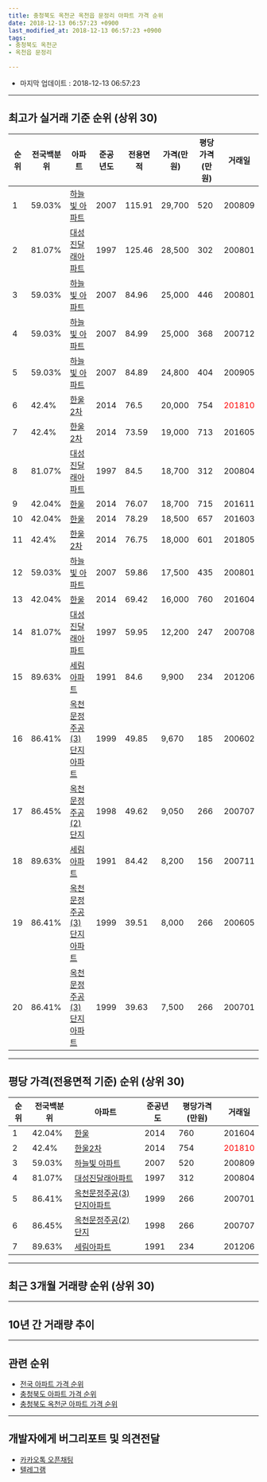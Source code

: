 ```yaml
---
title: 충청북도 옥천군 옥천읍 문정리 아파트 가격 순위
date: 2018-12-13 06:57:23 +0900
last_modified_at: 2018-12-13 06:57:23 +0900
tags:
- 충청북도 옥천군
- 옥천읍 문정리

---
```


* 마지막 업데이트 : 2018-12-13 06:57:23

---

## 최고가 실거래 기준 순위 (상위 30)


|순위|전국백분위|아파트|준공년도|전용면적|가격(만원)|평당가격(만원)|거래일|
|---|---|---|---|---|---|---|---|
|1|59.03%|[하늘빛 아파트](https://search.naver.com/search.naver?query=%EC%B6%A9%EC%B2%AD%EB%B6%81%EB%8F%84+%EC%98%A5%EC%B2%9C%EA%B5%B0+%EC%98%A5%EC%B2%9C%EC%9D%8D+%EB%AC%B8%EC%A0%95%EB%A6%AC+%ED%95%98%EB%8A%98%EB%B9%9B+%EC%95%84%ED%8C%8C%ED%8A%B8)|2007|115.91|29,700|520|200809|
|2|81.07%|[대성진달래아파트](https://search.naver.com/search.naver?query=%EC%B6%A9%EC%B2%AD%EB%B6%81%EB%8F%84+%EC%98%A5%EC%B2%9C%EA%B5%B0+%EC%98%A5%EC%B2%9C%EC%9D%8D+%EB%AC%B8%EC%A0%95%EB%A6%AC+%EB%8C%80%EC%84%B1%EC%A7%84%EB%8B%AC%EB%9E%98%EC%95%84%ED%8C%8C%ED%8A%B8)|1997|125.46|28,500|302|200801|
|3|59.03%|[하늘빛 아파트](https://search.naver.com/search.naver?query=%EC%B6%A9%EC%B2%AD%EB%B6%81%EB%8F%84+%EC%98%A5%EC%B2%9C%EA%B5%B0+%EC%98%A5%EC%B2%9C%EC%9D%8D+%EB%AC%B8%EC%A0%95%EB%A6%AC+%ED%95%98%EB%8A%98%EB%B9%9B+%EC%95%84%ED%8C%8C%ED%8A%B8)|2007|84.96|25,000|446|200801|
|4|59.03%|[하늘빛 아파트](https://search.naver.com/search.naver?query=%EC%B6%A9%EC%B2%AD%EB%B6%81%EB%8F%84+%EC%98%A5%EC%B2%9C%EA%B5%B0+%EC%98%A5%EC%B2%9C%EC%9D%8D+%EB%AC%B8%EC%A0%95%EB%A6%AC+%ED%95%98%EB%8A%98%EB%B9%9B+%EC%95%84%ED%8C%8C%ED%8A%B8)|2007|84.99|25,000|368|200712|
|5|59.03%|[하늘빛 아파트](https://search.naver.com/search.naver?query=%EC%B6%A9%EC%B2%AD%EB%B6%81%EB%8F%84+%EC%98%A5%EC%B2%9C%EA%B5%B0+%EC%98%A5%EC%B2%9C%EC%9D%8D+%EB%AC%B8%EC%A0%95%EB%A6%AC+%ED%95%98%EB%8A%98%EB%B9%9B+%EC%95%84%ED%8C%8C%ED%8A%B8)|2007|84.89|24,800|404|200905|
|6|42.4%|[한울2차](https://search.naver.com/search.naver?query=%EC%B6%A9%EC%B2%AD%EB%B6%81%EB%8F%84+%EC%98%A5%EC%B2%9C%EA%B5%B0+%EC%98%A5%EC%B2%9C%EC%9D%8D+%EB%AC%B8%EC%A0%95%EB%A6%AC+%ED%95%9C%EC%9A%B82%EC%B0%A8)|2014|76.5|20,000|754|<span style="color:red">201810</span>|
|7|42.4%|[한울2차](https://search.naver.com/search.naver?query=%EC%B6%A9%EC%B2%AD%EB%B6%81%EB%8F%84+%EC%98%A5%EC%B2%9C%EA%B5%B0+%EC%98%A5%EC%B2%9C%EC%9D%8D+%EB%AC%B8%EC%A0%95%EB%A6%AC+%ED%95%9C%EC%9A%B82%EC%B0%A8)|2014|73.59|19,000|713|201605|
|8|81.07%|[대성진달래아파트](https://search.naver.com/search.naver?query=%EC%B6%A9%EC%B2%AD%EB%B6%81%EB%8F%84+%EC%98%A5%EC%B2%9C%EA%B5%B0+%EC%98%A5%EC%B2%9C%EC%9D%8D+%EB%AC%B8%EC%A0%95%EB%A6%AC+%EB%8C%80%EC%84%B1%EC%A7%84%EB%8B%AC%EB%9E%98%EC%95%84%ED%8C%8C%ED%8A%B8)|1997|84.5|18,700|312|200804|
|9|42.04%|[한울](https://search.naver.com/search.naver?query=%EC%B6%A9%EC%B2%AD%EB%B6%81%EB%8F%84+%EC%98%A5%EC%B2%9C%EA%B5%B0+%EC%98%A5%EC%B2%9C%EC%9D%8D+%EB%AC%B8%EC%A0%95%EB%A6%AC+%ED%95%9C%EC%9A%B8)|2014|76.07|18,700|715|201611|
|10|42.04%|[한울](https://search.naver.com/search.naver?query=%EC%B6%A9%EC%B2%AD%EB%B6%81%EB%8F%84+%EC%98%A5%EC%B2%9C%EA%B5%B0+%EC%98%A5%EC%B2%9C%EC%9D%8D+%EB%AC%B8%EC%A0%95%EB%A6%AC+%ED%95%9C%EC%9A%B8)|2014|78.29|18,500|657|201603|
|11|42.4%|[한울2차](https://search.naver.com/search.naver?query=%EC%B6%A9%EC%B2%AD%EB%B6%81%EB%8F%84+%EC%98%A5%EC%B2%9C%EA%B5%B0+%EC%98%A5%EC%B2%9C%EC%9D%8D+%EB%AC%B8%EC%A0%95%EB%A6%AC+%ED%95%9C%EC%9A%B82%EC%B0%A8)|2014|76.75|18,000|601|201805|
|12|59.03%|[하늘빛 아파트](https://search.naver.com/search.naver?query=%EC%B6%A9%EC%B2%AD%EB%B6%81%EB%8F%84+%EC%98%A5%EC%B2%9C%EA%B5%B0+%EC%98%A5%EC%B2%9C%EC%9D%8D+%EB%AC%B8%EC%A0%95%EB%A6%AC+%ED%95%98%EB%8A%98%EB%B9%9B+%EC%95%84%ED%8C%8C%ED%8A%B8)|2007|59.86|17,500|435|200801|
|13|42.04%|[한울](https://search.naver.com/search.naver?query=%EC%B6%A9%EC%B2%AD%EB%B6%81%EB%8F%84+%EC%98%A5%EC%B2%9C%EA%B5%B0+%EC%98%A5%EC%B2%9C%EC%9D%8D+%EB%AC%B8%EC%A0%95%EB%A6%AC+%ED%95%9C%EC%9A%B8)|2014|69.42|16,000|760|201604|
|14|81.07%|[대성진달래아파트](https://search.naver.com/search.naver?query=%EC%B6%A9%EC%B2%AD%EB%B6%81%EB%8F%84+%EC%98%A5%EC%B2%9C%EA%B5%B0+%EC%98%A5%EC%B2%9C%EC%9D%8D+%EB%AC%B8%EC%A0%95%EB%A6%AC+%EB%8C%80%EC%84%B1%EC%A7%84%EB%8B%AC%EB%9E%98%EC%95%84%ED%8C%8C%ED%8A%B8)|1997|59.95|12,200|247|200708|
|15|89.63%|[세림아파트](https://search.naver.com/search.naver?query=%EC%B6%A9%EC%B2%AD%EB%B6%81%EB%8F%84+%EC%98%A5%EC%B2%9C%EA%B5%B0+%EC%98%A5%EC%B2%9C%EC%9D%8D+%EB%AC%B8%EC%A0%95%EB%A6%AC+%EC%84%B8%EB%A6%BC%EC%95%84%ED%8C%8C%ED%8A%B8)|1991|84.6|9,900|234|201206|
|16|86.41%|[옥천문정주공(3)단지아파트](https://search.naver.com/search.naver?query=%EC%B6%A9%EC%B2%AD%EB%B6%81%EB%8F%84+%EC%98%A5%EC%B2%9C%EA%B5%B0+%EC%98%A5%EC%B2%9C%EC%9D%8D+%EB%AC%B8%EC%A0%95%EB%A6%AC+%EC%98%A5%EC%B2%9C%EB%AC%B8%EC%A0%95%EC%A3%BC%EA%B3%B5%283%29%EB%8B%A8%EC%A7%80%EC%95%84%ED%8C%8C%ED%8A%B8)|1999|49.85|9,670|185|200602|
|17|86.45%|[옥천문정주공(2)단지](https://search.naver.com/search.naver?query=%EC%B6%A9%EC%B2%AD%EB%B6%81%EB%8F%84+%EC%98%A5%EC%B2%9C%EA%B5%B0+%EC%98%A5%EC%B2%9C%EC%9D%8D+%EB%AC%B8%EC%A0%95%EB%A6%AC+%EC%98%A5%EC%B2%9C%EB%AC%B8%EC%A0%95%EC%A3%BC%EA%B3%B5%282%29%EB%8B%A8%EC%A7%80)|1998|49.62|9,050|266|200707|
|18|89.63%|[세림아파트](https://search.naver.com/search.naver?query=%EC%B6%A9%EC%B2%AD%EB%B6%81%EB%8F%84+%EC%98%A5%EC%B2%9C%EA%B5%B0+%EC%98%A5%EC%B2%9C%EC%9D%8D+%EB%AC%B8%EC%A0%95%EB%A6%AC+%EC%84%B8%EB%A6%BC%EC%95%84%ED%8C%8C%ED%8A%B8)|1991|84.42|8,200|156|200711|
|19|86.41%|[옥천문정주공(3)단지아파트](https://search.naver.com/search.naver?query=%EC%B6%A9%EC%B2%AD%EB%B6%81%EB%8F%84+%EC%98%A5%EC%B2%9C%EA%B5%B0+%EC%98%A5%EC%B2%9C%EC%9D%8D+%EB%AC%B8%EC%A0%95%EB%A6%AC+%EC%98%A5%EC%B2%9C%EB%AC%B8%EC%A0%95%EC%A3%BC%EA%B3%B5%283%29%EB%8B%A8%EC%A7%80%EC%95%84%ED%8C%8C%ED%8A%B8)|1999|39.51|8,000|266|200605|
|20|86.41%|[옥천문정주공(3)단지아파트](https://search.naver.com/search.naver?query=%EC%B6%A9%EC%B2%AD%EB%B6%81%EB%8F%84+%EC%98%A5%EC%B2%9C%EA%B5%B0+%EC%98%A5%EC%B2%9C%EC%9D%8D+%EB%AC%B8%EC%A0%95%EB%A6%AC+%EC%98%A5%EC%B2%9C%EB%AC%B8%EC%A0%95%EC%A3%BC%EA%B3%B5%283%29%EB%8B%A8%EC%A7%80%EC%95%84%ED%8C%8C%ED%8A%B8)|1999|39.63|7,500|266|200701|


---

## 평당 가격(전용면적 기준) 순위 (상위 30)


|순위|전국백분위|아파트|준공년도|평당가격(만원)|거래일|
|---|---|---|---|---|---|
|1|42.04%|[한울](https://search.naver.com/search.naver?query=%EC%B6%A9%EC%B2%AD%EB%B6%81%EB%8F%84+%EC%98%A5%EC%B2%9C%EA%B5%B0+%EC%98%A5%EC%B2%9C%EC%9D%8D+%EB%AC%B8%EC%A0%95%EB%A6%AC+%ED%95%9C%EC%9A%B8)|2014|760|201604|
|2|42.4%|[한울2차](https://search.naver.com/search.naver?query=%EC%B6%A9%EC%B2%AD%EB%B6%81%EB%8F%84+%EC%98%A5%EC%B2%9C%EA%B5%B0+%EC%98%A5%EC%B2%9C%EC%9D%8D+%EB%AC%B8%EC%A0%95%EB%A6%AC+%ED%95%9C%EC%9A%B82%EC%B0%A8)|2014|754|<span style="color:red">201810</span>|
|3|59.03%|[하늘빛 아파트](https://search.naver.com/search.naver?query=%EC%B6%A9%EC%B2%AD%EB%B6%81%EB%8F%84+%EC%98%A5%EC%B2%9C%EA%B5%B0+%EC%98%A5%EC%B2%9C%EC%9D%8D+%EB%AC%B8%EC%A0%95%EB%A6%AC+%ED%95%98%EB%8A%98%EB%B9%9B+%EC%95%84%ED%8C%8C%ED%8A%B8)|2007|520|200809|
|4|81.07%|[대성진달래아파트](https://search.naver.com/search.naver?query=%EC%B6%A9%EC%B2%AD%EB%B6%81%EB%8F%84+%EC%98%A5%EC%B2%9C%EA%B5%B0+%EC%98%A5%EC%B2%9C%EC%9D%8D+%EB%AC%B8%EC%A0%95%EB%A6%AC+%EB%8C%80%EC%84%B1%EC%A7%84%EB%8B%AC%EB%9E%98%EC%95%84%ED%8C%8C%ED%8A%B8)|1997|312|200804|
|5|86.41%|[옥천문정주공(3)단지아파트](https://search.naver.com/search.naver?query=%EC%B6%A9%EC%B2%AD%EB%B6%81%EB%8F%84+%EC%98%A5%EC%B2%9C%EA%B5%B0+%EC%98%A5%EC%B2%9C%EC%9D%8D+%EB%AC%B8%EC%A0%95%EB%A6%AC+%EC%98%A5%EC%B2%9C%EB%AC%B8%EC%A0%95%EC%A3%BC%EA%B3%B5%283%29%EB%8B%A8%EC%A7%80%EC%95%84%ED%8C%8C%ED%8A%B8)|1999|266|200701|
|6|86.45%|[옥천문정주공(2)단지](https://search.naver.com/search.naver?query=%EC%B6%A9%EC%B2%AD%EB%B6%81%EB%8F%84+%EC%98%A5%EC%B2%9C%EA%B5%B0+%EC%98%A5%EC%B2%9C%EC%9D%8D+%EB%AC%B8%EC%A0%95%EB%A6%AC+%EC%98%A5%EC%B2%9C%EB%AC%B8%EC%A0%95%EC%A3%BC%EA%B3%B5%282%29%EB%8B%A8%EC%A7%80)|1998|266|200707|
|7|89.63%|[세림아파트](https://search.naver.com/search.naver?query=%EC%B6%A9%EC%B2%AD%EB%B6%81%EB%8F%84+%EC%98%A5%EC%B2%9C%EA%B5%B0+%EC%98%A5%EC%B2%9C%EC%9D%8D+%EB%AC%B8%EC%A0%95%EB%A6%AC+%EC%84%B8%EB%A6%BC%EC%95%84%ED%8C%8C%ED%8A%B8)|1991|234|201206|


---

## 최근 3개월 거래량 순위 (상위 30)


<div style="width:100%;">
    <canvas id="deal_count_ranking" height="250"></canvas>
</div>


<script>
new Chart(document.getElementById("deal_count_ranking"), {
    type: 'horizontalBar',
    data: {
        labels: ['대성진달래아파트', '옥천문정주공(2)단지', '하늘빛 아파트', '한울2차'],
        datasets: [{
            label: '실거래 수',
            data: [2, 1, 1, 1],
            borderColor: "rgba(255, 0, 128, 1)",
            backgroundColor: "rgba(255, 0, 128, 0.5)",
            fill: false,
        }]
    },
    options: {
        responsive: true,
        title: {
            display: true,
            text: '최근 3개월 거래량 순위'
        },
        tooltips: {
            mode: 'index',
            intersect: false,
            callbacks: {
                title: function(tooltipItems, data) {
                    return "실거래 수:";
                },
                label: function(tooltipItem, data) {
                    return data.labels[tooltipItem.index] + ": " + tooltipItem.xLabel;
                }
            }
        },
        hover: {
            mode: 'nearest',
            intersect: true
        },
        scales: {
            xAxes: [{
                display: true,
                scaleLabel: {
                    display: true,
                    labelString: '실거래 수'
                },
                ticks: {
                    suggestedMin: 0,
                }
            }],
            yAxes: [{
                display: true,
                ticks: {
                    autoSkip: false,
                    callback: function(value, index, values) {
                        if (value.length > 15)
                            return value.substr(0, 13) + "...";
                        else
                            return value;
                    }
                },
                scaleLabel: {
                    display: false,
                }
            }]
        }
    }
});

</script>


---

## 10년 간 거래량 추이


<div style="width:100%;">
    <canvas id="deal_progress" height="250"></canvas>
</div>

<script>
new Chart(document.getElementById("deal_progress"), {
    type: 'line',
    data: {
        labels: ['200812','200901','200902','200903','200904','200905','200906','200907','200908','200909','200910','200911','200912','201001','201002','201003','201004','201005','201006','201007','201008','201009','201010','201011','201012','201101','201102','201103','201104','201105','201106','201107','201108','201109','201110','201111','201112','201201','201202','201203','201204','201205','201206','201207','201208','201209','201210','201211','201212','201301','201302','201303','201304','201305','201306','201307','201308','201309','201310','201311','201312','201401','201402','201403','201404','201405','201406','201407','201408','201409','201410','201411','201412','201501','201502','201503','201504','201505','201506','201507','201508','201509','201510','201511','201512','201601','201602','201603','201604','201605','201606','201607','201608','201609','201610','201611','201612','201701','201702','201703','201704','201705','201706','201707','201708','201709','201710','201711','201712','201801','201802','201803','201804','201805','201806','201807','201808','201809','201810','201811','201812'],
        datasets: [{
            label: '실거래 수',
            pointRadius: 1,
            data: [6, 7, 7, 11, 14, 7, 10, 6, 10, 15, 15, 10, 10, 12, 7, 14, 19, 10, 8, 9, 10, 8, 14, 11, 2, 5, 11, 7, 6, 10, 8, 10, 7, 16, 9, 10, 13, 5, 6, 11, 6, 6, 8, 3, 3, 4, 7, 8, 8, 4, 6, 9, 9, 10, 7, 3, 6, 6, 13, 6, 9, 13, 8, 5, 8, 4, 6, 9, 9, 9, 8, 5, 5, 9, 7, 8, 4, 4, 4, 1, 10, 5, 3, 6, 6, 4, 5, 15, 12, 6, 4, 3, 5, 5, 8, 2, 3, 5, 7, 12, 6, 7, 4, 4, 10, 12, 9, 9, 6, 9, 5, 11, 7, 6, 2, 6, 5, 5, 2, 3, 0],
            borderColor: "rgba(255, 201, 14, 1)",
            backgroundColor: "rgba(255, 201, 14, 0.5)",
            fill: true,
        }]
    },
    options: {
        responsive: true,
        title: {
            display: true,
            text: '10년간 거래량 추이'
        },
        tooltips: {
            mode: 'index',
            intersect: false,
        },
        hover: {
            mode: 'nearest',
            intersect: true
        },
        scales: {
            xAxes: [{
                display: true,
                scaleLabel: {
                    display: true,
                    labelString: '년/월'
                }
            }],
            yAxes: [{
                display: true,
                ticks: {
                    suggestedMin: 0,
                },
                scaleLabel: {
                    display: true,
                    labelString: '실거래 수'
                }
            }]
        }
    }
});

</script>


---

## 관련 순위

- [전국 아파트 가격 순위](https://inasie.github.io/apt-ranking/전국)
- [충청북도 아파트 가격 순위](https://inasie.github.io/apt-ranking/충청북도)
- [충청북도 옥천군 아파트 가격 순위](https://inasie.github.io/apt-ranking/충청북도-옥천군)


---

## 개발자에게 버그리포트 및 의견전달

- [카카오톡 오픈채팅](https://open.kakao.com/o/gLJUAP4)
- [텔레그램](https://t.me/inasie)

